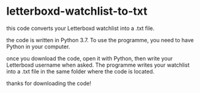 # letterboxd-watchlist-to-txt

this code converts your Letterboxd watchlist into a .txt file.

the code is written in Python 3.7. To use the programme, you need to have Python in your computer.

once you download the code, open it with Python, then write your Letterboxd username when asked. The programme writes your watchlist into a .txt file in the same folder where the code is located.

thanks for downloading the code!
